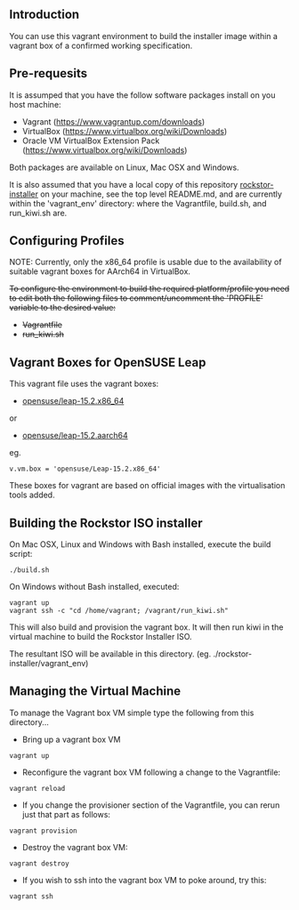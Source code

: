 Introduction
------------
You can use this vagrant environment to build the installer image within a vagrant box of a confirmed working 
specification.

Pre-requesits
-------------
It is assumped that you have the follow software packages install on you host machine:
- Vagrant (https://www.vagrantup.com/downloads)
- VirtualBox (https://www.virtualbox.org/wiki/Downloads)
- Oracle VM VirtualBox Extension Pack (https://www.virtualbox.org/wiki/Downloads)

Both packages are available on Linux, Mac OSX and Windows.

It is also assumed that you have a local copy of this repository [rockstor-installer](https://github.com/rockstor/rockstor-installer) on your machine, see the top level README.md, and are currently within the 'vagrant_env' directory: where the Vagrantfile, build.sh, and run_kiwi.sh are.

Configuring Profiles
--------------------
NOTE: Currently, only the x86_64 profile is usable due to the availability of suitable vagrant boxes for 
AArch64 in VirtualBox. 

<s>
To configure the environment to build the required platform/profile you need to edit both the following files to 
comment/uncomment the 'PROFILE' variable to the desired value:

- Vagrantfile
- run_kiwi.sh
</s>

Vagrant Boxes for OpenSUSE Leap
-------------------------------

This vagrant file uses the vagrant boxes: 
- [opensuse/leap-15.2.x86_64](https://app.vagrantup.com/opensuse/boxes/Leap-15.2.x86_64)

or
- [opensuse/leap-15.2.aarch64](https://app.vagrantup.com/opensuse/boxes/Leap-15.2.aarch64)

eg.
```
v.vm.box = 'opensuse/Leap-15.2.x86_64' 
```

These boxes for vagrant are based on official images with the virtualisation tools added.  

Building the Rockstor ISO installer
-----------------------------------
On Mac OSX, Linux and Windows with Bash installed, execute the build script:

```shell script
./build.sh
```

On Windows without Bash installed, executed:

```
vagrant up
vagrant ssh -c "cd /home/vagrant; /vagrant/run_kiwi.sh"
```

This will also build and provision the vagrant box. It will then run kiwi in the virtual machine to build the Rockstor 
Installer ISO. 

The resultant ISO will be available in this directory. (eg. ./rockstor-installer/vagrant_env)

Managing the Virtual Machine
----------------------------
To manage the Vagrant box VM simple type the following from this directory...

- Bring up a vagrant box VM
```shell script
vagrant up
```

- Reconfigure the vagrant box VM following a change to the Vagrantfile:

```shell script
vagrant reload
```

- If you change the provisioner section of the Vagrantfile, you can rerun just that part as follows:

```shell script
vagrant provision
```

- Destroy the vagrant box VM:

```shell script
vagrant destroy
```

- If you wish to ssh into the vagrant box VM to poke around, try this:

```shell script
vagrant ssh
```
